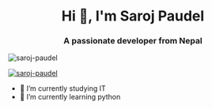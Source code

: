 <h1 align="center">Hi 👋, I'm Saroj Paudel</h1>
<h3 align="center">A passionate developer from Nepal</h3>

<p align="left"> <img src="https://komarev.com/ghpvc/?username=saroj-paudel&label=Profile%20views&color=0e75b6&style=flat" alt="saroj-paudel" /> </p>

<p align="left"> <a href="https://github.com/ryo-ma/github-profile-trophy"><img src="https://github-profile-trophy.vercel.app/?username=saroj-paudel&theme=onedark" alt="saroj-paudel" /></a> </p>

- 🔭 I’m currently studying IT
- 🌱 I’m currently learning python
